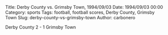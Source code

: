 Title: Derby County vs. Grimsby Town, 1994/09/03
Date: 1994/09/03 00:00
Category: sports
Tags: football, football scores, Derby County, Grimsby Town
Slug: derby-county-vs-grimsby-town
Author: carbonero


Derby County 2 - 1 Grimsby Town
